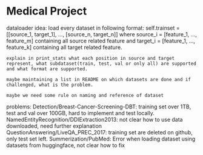 # Medical Project

dataloader idea:
    load every dataset in following format: self.trainset = [[source_1, target_1], ..., [source_n, target_n]] where source_i = [feature_1, ..., feature_m] containing all source related feature and target_i = [feature_1, ..., feature_k] containing all target related feature.

    explain in print_stats what each position in source and target represent, what subdataset(train, test, val or only all) are supported and what format are supported.

    maybe maintaining a list in README on which datasets are done and if challenged, what is the problem.

    maybe we need some rule on naming and reference of dataset

problems:
    Detection/Breast-Cancer-Screening-DBT: training set over 1TB, test and val over 100GB, hard to implement and test locally.
    NamedEntityRecognition/DDIExtraction2013: not clear how to use data downloaded, need further explanation
    QuestionAnswering/LiveQA_PREC_2017: training set are deleted on github, only test set left.
    Summerization/PubMed: Error when loading dataset using datasets from huggingface, not clear how to fix